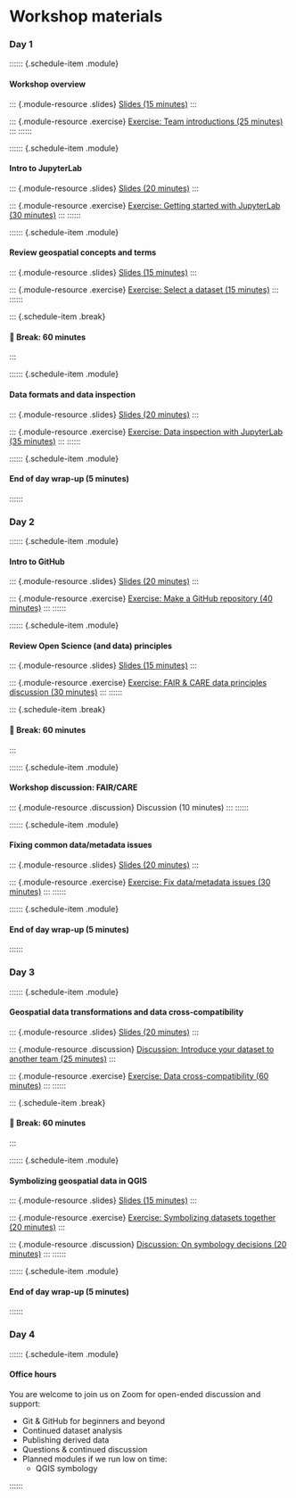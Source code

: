 # Workshop materials

### Day 1

:::::: {.schedule-item .module}
#### Workshop overview

::: {.module-resource .slides}
[Slides (15 minutes)](slides/workshop-overview.md)
:::

::: {.module-resource .exercise}
[Exercise: Team introductions (25 minutes)](exercises/team-introductions.md)
:::
::::::


:::::: {.schedule-item .module}
#### Intro to JupyterLab

::: {.module-resource .slides}
[Slides (20 minutes)](slides/intro-to-jupyterlab.md)
:::

::: {.module-resource .exercise}
[Exercise: Getting started with JupyterLab (30 minutes)](exercises/getting-started-with-jupyterlab.md)
:::
::::::

:::::: {.schedule-item .module}
#### Review geospatial concepts and terms

::: {.module-resource .slides}
[Slides (15 minutes)](slides/geospatial-concepts-and-terms.md)
:::

::: {.module-resource .exercise}
[Exercise: Select a dataset (15 minutes)](exercises/select-a-dataset.md)
:::
::::::


::: {.schedule-item .break}
#### 🥪 Break: 60 minutes
:::


:::::: {.schedule-item .module}
#### Data formats and data inspection

::: {.module-resource .slides}
[Slides (20 minutes)](slides/data-formats-and-inspection.md)
:::

::: {.module-resource .exercise}
[Exercise: Data inspection with JupyterLab (35 minutes)](exercises/data-inspection-with-jupyterlab/index.md)
:::
::::::

:::::: {.schedule-item .module}
#### End of day wrap-up (5 minutes)
::::::

### Day 2

:::::: {.schedule-item .module}
#### Intro to GitHub

::: {.module-resource .slides}
[Slides (20 minutes)](slides/intro-to-github.md)
:::

::: {.module-resource .exercise}
[Exercise: Make a GitHub repository (40 minutes)](exercises/make-a-github-repo.md)
:::
::::::


:::::: {.schedule-item .module}
#### Review Open Science (and data) principles

::: {.module-resource .slides}
[Slides (15 minutes)](slides/open-science-and-data.md)
:::

::: {.module-resource .exercise}
[Exercise: FAIR & CARE data principles discussion (30 minutes)](exercises/fair-care.md)
:::
::::::


::: {.schedule-item .break}
#### 🥪 Break: 60 minutes
:::

:::::: {.schedule-item .module}
#### Workshop discussion: FAIR/CARE
::: {.module-resource .discussion}
Discussion (10 minutes)
:::
::::::

:::::: {.schedule-item .module}
#### Fixing common data/metadata issues

::: {.module-resource .slides}
[Slides (20 minutes)](slides/fixing-common-data-metadata-issues.md)
:::

::: {.module-resource .exercise}
[Exercise: Fix data/metadata issues (30 minutes)](exercises/fix-data-metadata-issues.md)
:::
::::::

:::::: {.schedule-item .module}
#### End of day wrap-up (5 minutes)
::::::


### Day 3

:::::: {.schedule-item .module}
#### Geospatial data transformations and data cross-compatibility

::: {.module-resource .slides}
[Slides (20 minutes)](slides/geospatial-data-transformations.md)
:::

::: {.module-resource .discussion}
[Discussion: Introduce your dataset to another team (25 minutes)](exercises/data-compatibility-introductions.md)
:::

::: {.module-resource .exercise}
[Exercise: Data cross-compatibility (60 minutes)](exercises/data-compatibility.md)
:::
::::::


::: {.schedule-item .break}
#### 🥪 Break: 60 minutes
:::


:::::: {.schedule-item .module}
#### Symbolizing geospatial data in QGIS

::: {.module-resource .slides}
[Slides (15 minutes)](slides/symbology-with-qgis.md)
:::

::: {.module-resource .exercise}
[Exercise: Symbolizing datasets together (20 minutes)](exercises/?.md)
:::

::: {.module-resource .discussion}
[Discussion: On symbology decisions (20 minutes)](exercises/?.md)
:::
::::::

:::::: {.schedule-item .module}
#### End of day wrap-up (5 minutes)
::::::


### Day 4

:::::: {.schedule-item .module}
#### Office hours

You are welcome to join us on Zoom for open-ended discussion and support:

* Git & GitHub for beginners and beyond
* Continued dataset analysis
* Publishing derived data
* Questions & continued discussion
* Planned modules if we run low on time:
    * QGIS symbology

<!-- TODO:
What other modules can be moved to day 4 if we are running low on time?
--->
::::::
